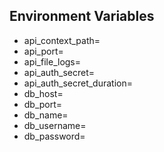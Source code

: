 ## Environment Variables ##

- api_context_path=
- api_port=
- api_file_logs=
- api_auth_secret=
- api_auth_secret_duration=
- db_host=
- db_port=
- db_name=
- db_username=
- db_password=
